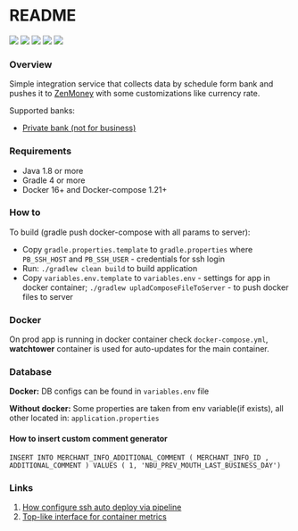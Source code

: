 # README #

[![](https://circleci.com/bb/boevry/pb-integration.svg?style=svg)](https://circleci.com/bb/boevry/pb-integration "Build and status")
[![](https://sonarcloud.io/api/project_badges/measure?project=pb-integration&metric=alert_status)](https://sonarcloud.io/dashboard?id=pb-integration "Quality status")
[![](https://images.microbadger.com/badges/version/openjdk.svg)](https://microbadger.com/images/openjdk "JDK version")
[![](https://images.microbadger.com/badges/image/bobobo/pb-integration.svg)](https://microbadger.com/images/bobobo/pb-integration "Full container size")
[![](https://images.microbadger.com/badges/version/bobobo/pb-integration.svg)](https://microbadger.com/images/bobobo/pb-integration "The latest container build version")

### Overview
Simple integration service that collects data by schedule form bank and pushes it to [ZenMoney](https://zenmoney.ru/) with some customizations like currency rate.

Supported banks:
- [Private bank (not for business)](https://www.privat24.ua/)

### Requirements 
- Java 1.8 or more
- Gradle 4 or more
- Docker 16+ and Docker-compose 1.21+ 

### How to
To build (gradle push docker-compose with all params to server): 
- Copy `gradle.properties.template` to `gradle.properties` where  `PB_SSH_HOST` and `PB_SSH_USER` - credentials for ssh login
- Run: `./gradlew clean build` to build application
- Copy `variables.env.template` to `variables.env` - settings for app in docker container; `./gradlew upladComposeFileToServer` - to push docker files to server

### Docker
On prod app is running in docker container check `docker-compose.yml`,  **watchtower** container is used for auto-updates for the main container.

### Database
**Docker:** DB configs can be found in `variables.env` file

**Without docker:** Some properties are taken from env variable(if exists), all other located in: `application.properties` 

#### How to insert custom comment generator 
`INSERT INTO MERCHANT_INFO_ADDITIONAL_COMMENT ( MERCHANT_INFO_ID , ADDITIONAL_COMMENT ) VALUES ( 1, 'NBU_PREV_MOUTH_LAST_BUSINESS_DAY')` 

### Links
1. [How configure ssh auto deploy via pipeline](https://community.atlassian.com/t5/Bitbucket-questions/How-do-I-set-up-ssh-public-key-authentication-so-that-I-can-use/qaq-p/171671) 
2. [Top-like interface for container metrics](https://github.com/bcicen/ctop) 